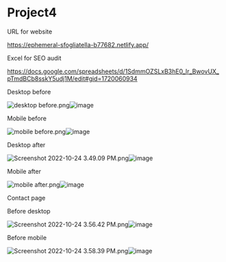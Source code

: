 # Project4

URL for website

https://ephemeral-sfogliatella-b77682.netlify.app/

Excel for SEO audit

https://docs.google.com/spreadsheets/d/1SdmmOZSLxB3hE0_lr_BwovUX_pTmdBCb8sskY5udj1M/edit#gid=1720060934

Desktop before

<img src="blob:chrome-untrusted://media-app/4a6b504b-d4e0-4f30-b210-9f20b46648b3" alt="desktop before.png"/>![image](https://user-images.githubusercontent.com/83956775/197557342-b6a5bea9-6397-47bc-b13c-3df2248d24b4.png)


Mobile before

<img src="blob:chrome-untrusted://media-app/2054b9b0-9f49-440d-919c-bfa5f8d99b77" alt="mobile before.png"/>![image](https://user-images.githubusercontent.com/83956775/197557062-c490b5a0-ae86-4eca-9168-4666e458e3d9.png)


Desktop after

<img src="blob:chrome-untrusted://media-app/ebca82fe-58c0-49ce-93ee-7265758b477c" alt="Screenshot 2022-10-24 3.49.09 PM.png"/>![image](https://user-images.githubusercontent.com/83956775/197556163-f167fd7c-ba63-4e1c-8ab3-a9538325229e.png)

Mobile after

<img src="blob:chrome-untrusted://media-app/4b8cb427-1647-4a13-8a19-0899a26baeef" alt="mobile after.png"/>![image](https://user-images.githubusercontent.com/83956775/197574434-e67aaa97-8ae1-4b77-b064-738c82106485.png)


Contact page

Before desktop

<img src="blob:chrome-untrusted://media-app/647d9160-14a9-4b66-98e3-260038ab0f23" alt="Screenshot 2022-10-24 3.56.42 PM.png"/>![image](https://user-images.githubusercontent.com/83956775/197558043-bce213c9-c006-44e6-a7e8-ee3ea90f0efe.png)

Before mobile

<img src="blob:chrome-untrusted://media-app/b6ff4d2d-ccd0-4816-b34a-73b8825207fe" alt="Screenshot 2022-10-24 3.58.39 PM.png"/>![image](https://user-images.githubusercontent.com/83956775/197558516-0134f3ab-90ff-47a4-b084-d3eaf380ec61.png)
